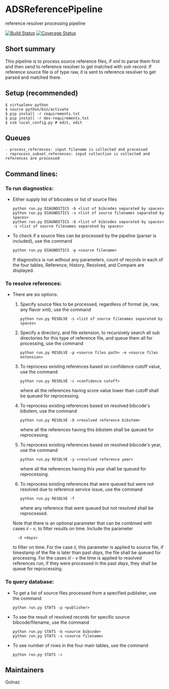 # ADSReferencePipeline
reference resolver processing pipeline

[![Build Status](https://travis-ci.org/adsabs/ADSReferencePipeline.svg)](https://travis-ci.org/adsabs/ADSReferencePipeline)
[![Coverage Status](https://coveralls.io/repos/adsabs/ADSReferencePipeline/badge.svg)](https://coveralls.io/r/adsabs/ADSReferencePipeline)


## Short summary

This pipeline is to process source reference files, if xml to parse them first and then send to reference resolver to get matched with solr record. If reference source file is of type raw, it is sent to reference resolver to get parsed and matched there.


## Setup (recommended)

    $ virtualenv python
    $ source python/bin/activate
    $ pip install -r requirements.txt
    $ pip install -r dev-requirements.txt
    $ vim local_config.py # edit, edit


## Queues
    - process_references: input filename is collected and processed
    - reprocess_subset_references: input collection is collected and references are procossed


## Command lines:

### To run diagnostics:
- Either supply list of bibcodes or list of source files
    ```
    python run.py DIAGNOSTICS -b <list of bibcodes separated by spaces>
    python run.py DIAGNOSTICS -s <list of source filenames separated by spaces>
    python run.py DIAGNOSTICS -b <list of bibcodes separated by spaces> -s <list of source filenames separated by spaces>
    ```

- To check if a source files can be processed by the pipeline (parser is included), use the command
    ```
    python run.py DIAGNOSTICS -p <source filename>
    ```
    
    If diagnostics is run without any parameters, count of records in each of the four tables, Reference, History, Resolved, and Compare are displayed.

### To resolve references:

- There are six options:

    1. Specify source files to be processed, regardless of format (ie, raw, any flavor xml), use the command
        ```
        python run.py RESOLVE -s <list of source filenames separated by spaces>
        ```

    2. Specify a directory, and file extension, to recursively search all sub directories for this type of reference file, and queue them all for processing, use the command
        ```
        python run.py RESOLVE -p <source files path> -e <source files extension>
        ```

    3. To reprocess existing references based on confidence cutoff value, use the command
        ```
        python run.py RESOLVE -c <confidence cutoff>
        ```
        where all the references having score value lower than cutoff shall be queued for reprocessing.
        
    4. To reprocess existing references based on resolved bibcode's bibstem, use the command
        ```
        python run.py RESOLVE -b <resolved reference bibstem>
        ```
        where all the references having this bibstem shall be queued for reprocessing.

    5. To reprocess existing references based on resolved bibcode's year, use the command
        ```
        python run.py RESOLVE -y <resolved reference year>
        ```
        where all the references having this year shall be queued for reprocessing.
        
    6. To reprocess existing references that were queued but were not resolved due to reference service issue, use the command
        ```
        python run.py RESOLVE -f
        ```
        where any reference that were queued but not resolved shall be reprocessed.

    Note that there is an optional parameter that can be combined with cases *ii* - *v*, to filter results on time. Include the parameter
    
        -d <days>
    to filter on time. For the case *ii*, this parameter is applied to source file, if timestamp of the file is later than past *days*, the file shall be queued for processing. For the cases *iii* - *v* the time is applied to resolved references run, if they were processed in the past *days*, they shall be queue for reprocessing. 

### To query database:

- To get a list of source files processed from a specified publisher, use the command 
    ```
    python run.py STATS -p <publisher>
    ```

- To see the result of resolved records for specific source bibcode/filename, use the command
    ```
    python run.py STATS -b <source bibcode>
    python run.py STATS -s <source filename>
    ```

- To see number of rows in the four main tables, use the command
    ```
    python run.py STATS -c
    ```


## Maintainers

Golnaz
